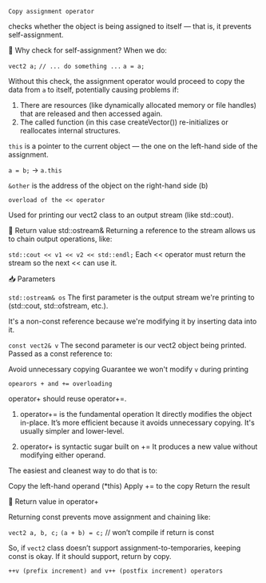 `Copy assignment operator`

checks whether the object is being assigned to itself — that is, it prevents self-assignment.

🔁 Why check for self-assignment?
When we do:

`vect2 a;`
`// ... do something ...`
`a = a;`

Without this check, the assignment operator would proceed to copy the data from `a` to itself, potentially causing problems if:

1. There are resources (like dynamically allocated memory or file handles) that are released and then accessed again.
2. The called function (in this case createVector()) re-initializes or reallocates internal structures.

`this` is a pointer to the current object — the one on the left-hand side of the assignment.

`a = b;` → `a.this`

`&other` is the address of the object on the right-hand side (b)

`overload of the << operator`

Used for printing our vect2 class to an output stream (like std::cout).

🔁 Return value std::ostream&
Returning a reference to the stream allows us to chain output operations, like:

`std::cout << v1 << v2 << std::endl;`
Each << operator must return the stream so the next << can use it.

📥 Parameters

`std::ostream& os`
The first parameter is the output stream we're printing to (std::cout, std::ofstream, etc.).

It's a non-const reference because we're modifying it by inserting data into it.

`const vect2& v`
The second parameter is our vect2 object being printed.
Passed as a const reference to:

Avoid unnecessary copying
Guarantee we won't modify `v` during printing

`opearors + and += overloading`

operator+ should reuse operator+=.

1. operator+= is the fundamental operation
It directly modifies the object in-place.
It’s more efficient because it avoids unnecessary copying.
It's usually simpler and lower-level.

2. operator+ is syntactic sugar built on +=
It produces a new value without modifying either operand.

The easiest and cleanest way to do that is to:

Copy the left-hand operand (*this)
Apply += to the copy
Return the result

🔁 Return value in operator+

Returning const prevents move assignment and chaining like:

`vect2 a, b, c;`
`(a + b) = c;` // won’t compile if return is const

So, if `vect2` class doesn’t support assignment-to-temporaries, keeping const is okay. If it should support, return by copy.

`++v (prefix increment) and v++ (postfix increment) operators`


